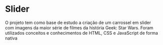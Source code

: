 # Slider
 
 O projeto tem como base de estudo a criação de um carrossel em slider com imagens da maior série de filmes da história Geek: Star Wars.
 Foram utilizados conceitos e conhecimentos de HTML, CSS e JavaScript de forma nativa
